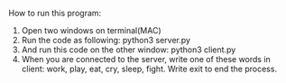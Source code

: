 How to run this program:

1. Open two windows on terminal(MAC)
2. Run the code as following: python3 server.py
3. And run this code on the other window: python3 client.py
4. When you are connected to the server, write one of these words in client: 
   work, play, eat, cry, sleep, fight. Write exit to end the process.
